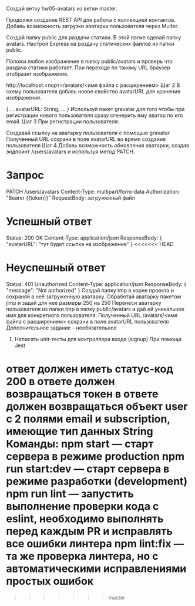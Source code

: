 Создай ветку hw05-avatars из ветки master.

Продолжи создание REST API для работы с коллекцией контактов. Добавь возможность загрузки аватарки пользователя через Multer.

Создай папку public для раздачи статики. В этой папке сделай папку avatars. Настрой Express на раздачу статических файлов из папки public.

Положи любое изображение в папку public/avatars и проверь что раздача статики работает. При переходе по такому URL браузер отобразит изображение.

http://localhost:<порт>/avatars/<имя файла с расширением>
Шаг 2
В схему пользователя добавь новое свойство avatarURL для хранения изображения.

{
...
avatarURL: String,
...
}
Используй пакет gravatar для того чтобы при регистрации нового пользователя сразу сгенерить ему аватар по его email.
Шаг 3
При регистрации пользователя:

Создавай ссылку на аватарку пользователя с помощью gravatar
Полученный URL сохрани в поле avatarURL во время создания пользователя
Шаг 4
Добавь возможность обновления аватарки, создав эндпоинт /users/avatars и используя метод PATCH.

# Запрос

PATCH /users/avatars
Content-Type: multipart/form-data
Authorization: "Bearer {{token}}"
RequestBody: загруженный файл

# Успешный ответ

Status: 200 OK
Content-Type: application/json
ResponseBody: {
"avatarURL": "тут будет ссылка на изображение"
}
<<<<<<< HEAD

# Неуспешный ответ

Status: 401 Unauthorized
Content-Type: application/json
ResponseBody: {
"message": "Not authorized"
}
Создай папку tmp в корне проекта и сохраняй в неё загруженную аватарку.
Обработай аватарку пакетом jimp и задай для нее размеры 250 на 250
Перенеси аватарку пользователя из папки tmp в папку public/avatars и дай ей уникальное имя для конкретного пользователя.
Полученный URL /avatars/<имя файла с расширением> сохрани в поле avatarURL пользователя
Дополнительное задание - необязательное

1. Написать unit-тесты для контроллера входа (signup)
   При помощи Jest

ответ должен иметь статус-код 200
в ответе должен возвращаться токен
в ответе должен возвращаться объект user с 2 полями email и subscription, имеющие тип данных String
Команды:
npm start — старт сервера в режиме production
npm run start:dev — старт сервера в режиме разработки (development)
npm run lint — запустить выполнение проверки кода с eslint, необходимо выполнять перед каждым PR и исправлять все ошибки линтера
npm lint:fix — та же проверка линтера, но с автоматическими исправлениями простых ошибок
=======
>>>>>>> master
